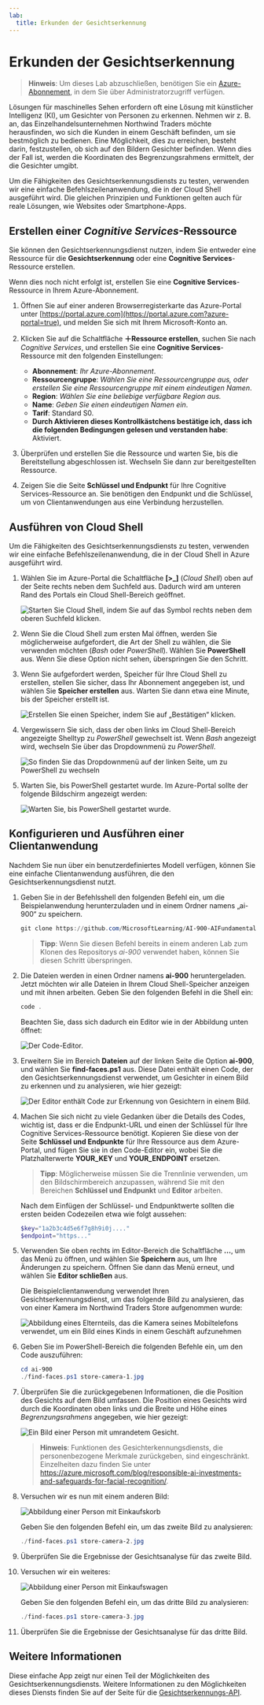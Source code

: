 ```yaml
---
lab:
  title: Erkunden der Gesichtserkennung
---
```


# <a name="explore-face-recognition"></a>Erkunden der Gesichtserkennung

> **Hinweis**: Um dieses Lab abzuschließen, benötigen Sie ein [Azure-Abonnement](https://azure.microsoft.com/free?azure-portal=true), in dem Sie über Administratorzugriff verfügen.

Lösungen für maschinelles Sehen erfordern oft eine Lösung mit künstlicher Intelligenz (KI), um Gesichter von Personen zu erkennen. Nehmen wir z. B. an, das Einzelhandelsunternehmen Northwind Traders möchte herausfinden, wo sich die Kunden in einem Geschäft befinden, um sie bestmöglich zu bedienen. Eine Möglichkeit, dies zu erreichen, besteht darin, festzustellen, ob sich auf den Bildern Gesichter befinden. Wenn dies der Fall ist, werden die Koordinaten des Begrenzungsrahmens ermittelt, der die Gesichter umgibt.

Um die Fähigkeiten des Gesichtserkennungsdiensts zu testen, verwenden wir eine einfache Befehlszeilenanwendung, die in der Cloud Shell ausgeführt wird. Die gleichen Prinzipien und Funktionen gelten auch für reale Lösungen, wie Websites oder Smartphone-Apps.

## <a name="create-a-cognitive-services-resource"></a>Erstellen einer *Cognitive Services*-Ressource

Sie können den Gesichtserkennungsdienst nutzen, indem Sie entweder eine Ressource für die **Gesichtserkennung** oder eine **Cognitive Services**-Ressource erstellen.

Wenn dies noch nicht erfolgt ist, erstellen Sie eine **Cognitive Services**-Ressource in Ihrem Azure-Abonnement.

1. Öffnen Sie auf einer anderen Browserregisterkarte das Azure-Portal unter [https://portal.azure.com](https://portal.azure.com?azure-portal=true), und melden Sie sich mit Ihrem Microsoft-Konto an.

1. Klicken Sie auf die Schaltfläche **&#65291;Ressource erstellen**, suchen Sie nach *Cognitive Services*, und erstellen Sie eine **Cognitive Services**-Ressource mit den folgenden Einstellungen:
    - **Abonnement**: *Ihr Azure-Abonnement*.
    - **Ressourcengruppe**: *Wählen Sie eine Ressourcengruppe aus, oder erstellen Sie eine Ressourcengruppe mit einem eindeutigen Namen*.
    - **Region**: *Wählen Sie eine beliebige verfügbare Region aus.*
    - **Name**: *Geben Sie einen eindeutigen Namen ein*.
    - **Tarif**: Standard S0.
    - **Durch Aktivieren dieses Kontrollkästchens bestätige ich, dass ich die folgenden Bedingungen gelesen und verstanden habe**: Aktiviert.

1. Überprüfen und erstellen Sie die Ressource und warten Sie, bis die Bereitstellung abgeschlossen ist. Wechseln Sie dann zur bereitgestellten Ressource.

1. Zeigen Sie die Seite **Schlüssel und Endpunkt** für Ihre Cognitive Services-Ressource an. Sie benötigen den Endpunkt und die Schlüssel, um von Clientanwendungen aus eine Verbindung herzustellen.

## <a name="run-cloud-shell"></a>Ausführen von Cloud Shell

Um die Fähigkeiten des Gesichtserkennungsdiensts zu testen, verwenden wir eine einfache Befehlszeilenanwendung, die in der Cloud Shell in Azure ausgeführt wird. 

1. Wählen Sie im Azure-Portal die Schaltfläche **[>_]** (*Cloud Shell*) oben auf der Seite rechts neben dem Suchfeld aus. Dadurch wird am unteren Rand des Portals ein Cloud Shell-Bereich geöffnet. 

    ![Starten Sie Cloud Shell, indem Sie auf das Symbol rechts neben dem oberen Suchfeld klicken.](media/create-face-solutions/powershell-portal-guide-1.png)

1. Wenn Sie die Cloud Shell zum ersten Mal öffnen, werden Sie möglicherweise aufgefordert, die Art der Shell zu wählen, die Sie verwenden möchten (*Bash* oder *PowerShell*). Wählen Sie **PowerShell** aus. Wenn Sie diese Option nicht sehen, überspringen Sie den Schritt.  

1. Wenn Sie aufgefordert werden, Speicher für Ihre Cloud Shell zu erstellen, stellen Sie sicher, dass Ihr Abonnement angegeben ist, und wählen Sie **Speicher erstellen** aus. Warten Sie dann etwa eine Minute, bis der Speicher erstellt ist.

    ![Erstellen Sie einen Speicher, indem Sie auf „Bestätigen“ klicken.](media/create-face-solutions/powershell-portal-guide-2.png)       

1. Vergewissern Sie sich, dass der oben links im Cloud Shell-Bereich angezeigte Shelltyp zu *PowerShell* gewechselt ist. Wenn *Bash* angezeigt wird, wechseln Sie über das Dropdownmenü zu *PowerShell*.

    ![So finden Sie das Dropdownmenü auf der linken Seite, um zu PowerShell zu wechseln](media/create-face-solutions/powershell-portal-guide-3.png) 

1. Warten Sie, bis PowerShell gestartet wurde. Im Azure-Portal sollte der folgende Bildschirm angezeigt werden:  

    ![Warten Sie, bis PowerShell gestartet wurde.](media/create-face-solutions/powershell-prompt.png)

## <a name="configure-and-run-a-client-application"></a>Konfigurieren und Ausführen einer Clientanwendung

Nachdem Sie nun über ein benutzerdefiniertes Modell verfügen, können Sie eine einfache Clientanwendung ausführen, die den Gesichtserkennungsdienst nutzt.

1. Geben Sie in der Befehlsshell den folgenden Befehl ein, um die Beispielanwendung herunterzuladen und in einem Ordner namens „ai-900“ zu speichern.

    ```PowerShell
    git clone https://github.com/MicrosoftLearning/AI-900-AIFundamentals ai-900
    ```

    > **Tipp**: Wenn Sie diesen Befehl bereits in einem anderen Lab zum Klonen des Repositorys *ai-900* verwendet haben, können Sie diesen Schritt überspringen.

1. Die Dateien werden in einen Ordner namens **ai-900** heruntergeladen. Jetzt möchten wir alle Dateien in Ihrem Cloud Shell-Speicher anzeigen und mit ihnen arbeiten. Geben Sie den folgenden Befehl in die Shell ein:

     ```PowerShell
    code .
    ```

    Beachten Sie, dass sich dadurch ein Editor wie in der Abbildung unten öffnet: 

    ![Der Code-Editor.](media/create-face-solutions/powershell-portal-guide-4.png) 

1. Erweitern Sie im Bereich **Dateien** auf der linken Seite die Option **ai-900**, und wählen Sie **find-faces.ps1** aus. Diese Datei enthält einen Code, der den Gesichtserkennungsdienst verwendet, um Gesichter in einem Bild zu erkennen und zu analysieren, wie hier gezeigt:

    ![Der Editor enthält Code zur Erkennung von Gesichtern in einem Bild.](media/create-face-solutions/find-faces-code.png)

1. Machen Sie sich nicht zu viele Gedanken über die Details des Codes, wichtig ist, dass er die Endpunkt-URL und einen der Schlüssel für Ihre Cognitive Services-Ressource benötigt. Kopieren Sie diese von der Seite **Schlüssel und Endpunkte** für Ihre Ressource aus dem Azure-Portal, und fügen Sie sie in den Code-Editor ein, wobei Sie die Platzhalterwerte **YOUR_KEY** und **YOUR_ENDPOINT** ersetzen.

    > **Tipp**: Möglicherweise müssen Sie die Trennlinie verwenden, um den Bildschirmbereich anzupassen, während Sie mit den Bereichen **Schlüssel und Endpunkt** und **Editor** arbeiten.

    Nach dem Einfügen der Schlüssel- und Endpunktwerte sollten die ersten beiden Codezeilen etwa wie folgt aussehen:

    ```PowerShell
    $key="1a2b3c4d5e6f7g8h9i0j...."    
    $endpoint="https..."
    ```

1. Verwenden Sie oben rechts im Editor-Bereich die Schaltfläche **...**, um das Menü zu öffnen, und wählen Sie **Speichern** aus, um Ihre Änderungen zu speichern. Öffnen Sie dann das Menü erneut, und wählen Sie **Editor schließen** aus.

    Die Beispielclientanwendung verwendet Ihren Gesichtserkennungsdienst, um das folgende Bild zu analysieren, das von einer Kamera im Northwind Traders Store aufgenommen wurde:

    ![Abbildung eines Elternteils, das die Kamera seines Mobiltelefons verwendet, um ein Bild eines Kinds in einem Geschäft aufzunehmen](media/create-face-solutions/store-camera-1.jpg)

1. Geben Sie im PowerShell-Bereich die folgenden Befehle ein, um den Code auszuführen:

    ```PowerShell
    cd ai-900
    ./find-faces.ps1 store-camera-1.jpg
    ```

1. Überprüfen Sie die zurückgegebenen Informationen, die die Position des Gesichts auf dem Bild umfassen. Die Position eines Gesichts wird durch die Koordinaten oben links und die Breite und Höhe eines *Begrenzungsrahmens* angegeben, wie hier gezeigt:

    ![Ein Bild einer Person mit umrandetem Gesicht.](media/create-face-solutions/store-camera-1-face.jpg)

    >**Hinweis**: Funktionen des Gesichterkennungsdiensts, die personenbezogene Merkmale zurückgeben, sind eingeschränkt. Einzelheiten dazu finden Sie unter https://azure.microsoft.com/blog/responsible-ai-investments-and-safeguards-for-facial-recognition/.

1. Versuchen wir es nun mit einem anderen Bild:

    ![Abbildung einer Person mit Einkaufskorb](media/create-face-solutions/store-camera-2.jpg)

    Geben Sie den folgenden Befehl ein, um das zweite Bild zu analysieren:

    ```PowerShell
    ./find-faces.ps1 store-camera-2.jpg
    ```

1. Überprüfen Sie die Ergebnisse der Gesichtsanalyse für das zweite Bild.

1. Versuchen wir ein weiteres:

    ![Abbildung einer Person mit Einkaufswagen](media/create-face-solutions/store-camera-3.jpg)

    Geben Sie den folgenden Befehl ein, um das dritte Bild zu analysieren:

    ```PowerShell
    ./find-faces.ps1 store-camera-3.jpg
    ```

1. Überprüfen Sie die Ergebnisse der Gesichtsanalyse für das dritte Bild.

## <a name="learn-more"></a>Weitere Informationen

Diese einfache App zeigt nur einen Teil der Möglichkeiten des Gesichtserkennungsdiensts. Weitere Informationen zu den Möglichkeiten dieses Diensts finden Sie auf der Seite für die [Gesichtserkennungs-API](https://azure.microsoft.com/services/cognitive-services/face/).
